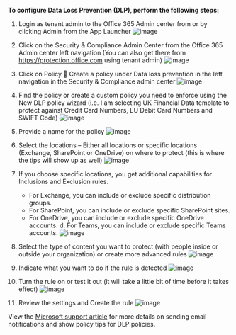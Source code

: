 **To configure Data Loss Prevention (DLP), perform the following steps:**

1.  Login as tenant admin to the Office 365 Admin center from or by clicking Admin from the App Launcher
![image](https://user-images.githubusercontent.com/67142634/111323692-055f9800-8662-11eb-83f1-945d8580491e.png)

2.  Click on the Security & Compliance Admin Center from the Office 365 Admin center left navigation (You can also get there from https://protection.office.com using tenant admin) 
![image](https://user-images.githubusercontent.com/67142634/111323738-101a2d00-8662-11eb-9f1a-191de171887a.png)

3.  Click on Policy  Create a policy under Data loss prevention in the left navigation in the Security & Compliance admin center
![image](https://user-images.githubusercontent.com/67142634/111323768-15777780-8662-11eb-8753-c7a9a6dd5df2.png)

4.  Find the policy or create a custom policy you need to enforce using the New DLP policy wizard (i.e. I am selecting UK Financial Data template to protect against Credit Card Numbers, EU Debit Card Numbers and SWIFT Code)
![image](https://user-images.githubusercontent.com/67142634/111323790-190afe80-8662-11eb-97ae-beef81078c78.png)

5.  Provide a name for the policy
![image](https://user-images.githubusercontent.com/67142634/111323836-21fbd000-8662-11eb-8e72-b95b7b3d713c.png)

6.  Select the locations – Either all locations or specific locations (Exchange, SharePoint or OneDrive) on where to protect (this is where the tips will show up as well)
![image](https://user-images.githubusercontent.com/67142634/111323860-2627ed80-8662-11eb-834c-048d9af408e0.png)

7.  If you choose specific locations, you get additional capabilities for Inclusions and Exclusion rules.
    - For Exchange, you can include or exclude specific distribution groups.
    - For SharePoint, you can include or exclude specific SharePoint sites.
    - For OneDrive, you can include or exclude specific OneDrive accounts. d. For Teams, you can include or exclude specific Teams accounts.
![image](https://user-images.githubusercontent.com/67142634/111324039-5079ab00-8662-11eb-8bd6-51548a0580ae.png)

8. Select the type of content you want to protect (with people inside or outside your organization) or create more advanced rules
![image](https://user-images.githubusercontent.com/67142634/111324086-5cfe0380-8662-11eb-8d1f-76ec4b8e2838.png)

9. Indicate what you want to do if the rule is detected
![image](https://user-images.githubusercontent.com/67142634/111324102-61c2b780-8662-11eb-9204-21ed834833d3.png)

10. Turn the rule on or test it out (it will take a little bit of time before it takes effect)
![image](https://user-images.githubusercontent.com/67142634/111324121-65eed500-8662-11eb-8beb-c4a7d42fc74f.png)

11. Review the settings and Create the rule
![image](https://user-images.githubusercontent.com/67142634/111324137-68e9c580-8662-11eb-8dc7-789b38c31dce.png)

View the [Microsoft support article](https://support.office.com/en-us/article/Send-email-notifications-and-show-policy-tips-for-DLP-policies-87496bc5-9601-4473-8021-cb05c71369c1) for more details on sending email notifications and show policy tips for DLP policies.
